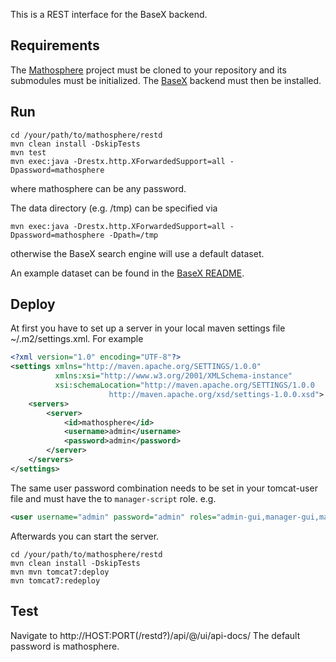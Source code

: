 This is a REST interface for the BaseX backend.

## Requirements
The [Mathosphere](https://github.com/TU-Berlin/mathosphere) project must be cloned to your repository and its submodules 
must be initialized. The [BaseX](https://github.com/TU-Berlin/mathosphere/tree/master/basex) backend must then be 
installed.

## Run
```
cd /your/path/to/mathosphere/restd
mvn clean install -DskipTests
mvn test
mvn exec:java -Drestx.http.XForwardedSupport=all -Dpassword=mathosphere
```
where mathosphere can be any password.

The data directory (e.g. /tmp) can be specified via
```
mvn exec:java -Drestx.http.XForwardedSupport=all -Dpassword=mathosphere -Dpath=/tmp
```
otherwise the BaseX search engine will use a default dataset.

An example dataset can be found in the [BaseX README](https://github.com/TU-Berlin/mathosphere/tree/master/basex).

## Deploy
At first you have to set up a server in your local maven settings file  ~/.m2/settings.xml.
For example
```XML
<?xml version="1.0" encoding="UTF-8"?>
<settings xmlns="http://maven.apache.org/SETTINGS/1.0.0"
          xmlns:xsi="http://www.w3.org/2001/XMLSchema-instance"
          xsi:schemaLocation="http://maven.apache.org/SETTINGS/1.0.0
                      http://maven.apache.org/xsd/settings-1.0.0.xsd">
    <servers>
        <server>
            <id>mathosphere</id>
            <username>admin</username>
            <password>admin</password>
        </server>
    </servers>
</settings>
```
The same user password combination needs to be set in your tomcat-user file and must have the
to `manager-script` role.
e.g.
```XML
<user username="admin" password="admin" roles="admin-gui,manager-gui,manager-script" />
```
Afterwards you can start the server.
```
cd /your/path/to/mathosphere/restd
mvn clean install -DskipTests
mvn mvn tomcat7:deploy 
mvn tomcat7:redeploy
```

## Test
Navigate to
http://HOST:PORT(/restd?)/api/@/ui/api-docs/
The default password is mathosphere.